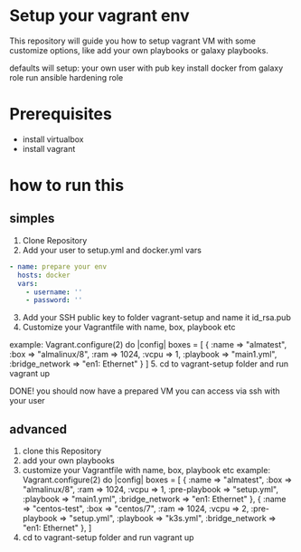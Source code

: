 # Setup your vagrant env

This repository will guide you how to setup vagrant VM with some customize options, like add your own playbooks or galaxy playbooks.

defaults will setup:
your own user with pub key
install docker from galaxy role
run ansible hardening role

# Prerequisites

* install virtualbox
* install vagrant

# how to run this

## simples

1. Clone Repository
2. Add your user to setup.yml and docker.yml vars
```yaml
- name: prepare your env
  hosts: docker
  vars:
    - username: ''
    - password: ''
```
3. Add your SSH public key to folder vagrant-setup and name it id_rsa.pub 
4. Customize your Vagrantfile with name, box, playbook etc

example:
Vagrant.configure(2) do |config|
  boxes = [
    {
      :name => "almatest",
      :box => "almalinux/8",
      :ram => 1024,
      :vcpu => 1,
      :playbook => "main1.yml",
      :bridge_network => "en1: Ethernet"
    }
 ]
5. cd to vagrant-setup folder and run vagrant up

DONE! you should now have a prepared VM you can access via ssh with your user

## advanced 

1. clone this Repository
2. add your own playbooks
4. customize your Vagrantfile with name, box, playbook etc
example:
Vagrant.configure(2) do |config|
  boxes = [
    {
      :name => "almatest",
      :box => "almalinux/8",
      :ram => 1024,
      :vcpu => 1,
      :pre-playbook => "setup.yml",
      :playbook => "main1.yml",
      :bridge_network => "en1: Ethernet"
    },
    {
      :name => "centos-test",
      :box => "centos/7",
      :ram => 1024,
      :vcpu => 2,
      :pre-playbook => "setup.yml",
      :playbook => "k3s.yml",
      :bridge_network => "en1: Ethernet"
    },
 ]
 5. cd to vagrant-setup folder and run vagrant up
